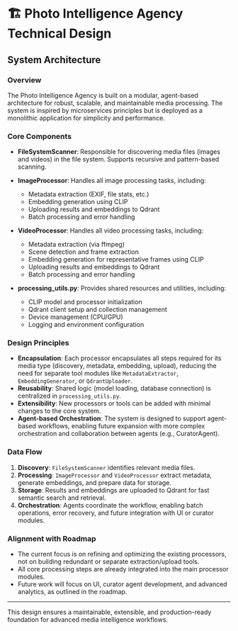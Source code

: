 # 🏗️ Photo Intelligence Agency Technical Design

## System Architecture

### Overview
The Photo Intelligence Agency is built on a modular, agent-based architecture for robust, scalable, and maintainable media processing. The system is inspired by microservices principles but is deployed as a monolithic application for simplicity and performance.

### Core Components

- **FileSystemScanner**: Responsible for discovering media files (images and videos) in the file system. Supports recursive and pattern-based scanning.

- **ImageProcessor**: Handles all image processing tasks, including:
  - Metadata extraction (EXIF, file stats, etc.)
  - Embedding generation using CLIP
  - Uploading results and embeddings to Qdrant
  - Batch processing and error handling

- **VideoProcessor**: Handles all video processing tasks, including:
  - Metadata extraction (via ffmpeg)
  - Scene detection and frame extraction
  - Embedding generation for representative frames using CLIP
  - Uploading results and embeddings to Qdrant
  - Batch processing and error handling

- **processing_utils.py**: Provides shared resources and utilities, including:
  - CLIP model and processor initialization
  - Qdrant client setup and collection management
  - Device management (CPU/GPU)
  - Logging and environment configuration

### Design Principles

- **Encapsulation**: Each processor encapsulates all steps required for its media type (discovery, metadata, embedding, upload), reducing the need for separate tool modules like `MetadataExtractor`, `EmbeddingGenerator`, or `QdrantUploader`.
- **Reusability**: Shared logic (model loading, database connection) is centralized in `processing_utils.py`.
- **Extensibility**: New processors or tools can be added with minimal changes to the core system.
- **Agent-based Orchestration**: The system is designed to support agent-based workflows, enabling future expansion with more complex orchestration and collaboration between agents (e.g., CuratorAgent).

### Data Flow

1. **Discovery**: `FileSystemScanner` identifies relevant media files.
2. **Processing**: `ImageProcessor` and `VideoProcessor` extract metadata, generate embeddings, and prepare data for storage.
3. **Storage**: Results and embeddings are uploaded to Qdrant for fast semantic search and retrieval.
4. **Orchestration**: Agents coordinate the workflow, enabling batch operations, error recovery, and future integration with UI or curator modules.

### Alignment with Roadmap
- The current focus is on refining and optimizing the existing processors, not on building redundant or separate extraction/upload tools.
- All core processing steps are already integrated into the main processor modules.
- Future work will focus on UI, curator agent development, and advanced analytics, as outlined in the roadmap.

---

This design ensures a maintainable, extensible, and production-ready foundation for advanced media intelligence workflows.